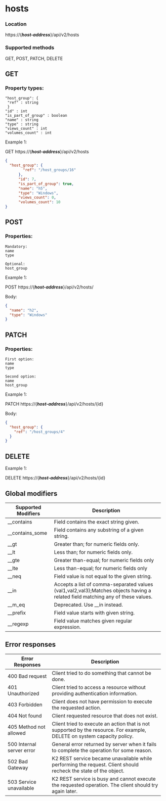 # hosts

### Location
https://{***host-address***}/api/v2/hosts

### Supported methods
GET, POST, PATCH, DELETE


## GET

### Property types:
 ```text
"host_group": {
  "ref" : string
  }
"id" : int
"is_part_of_group" : boolean
"name" : string
"type" : string
"views_count" : int
"volumes_count" : int
 ```
Example 1:

GET https://{***host-address***}/api/v2/hosts
```json
{
  "host_group": {
        "ref": "/host_groups/16"
      },
      "id": 7,
      "is_part_of_group": true,
      "name": "h5",
      "type": "Windows",
      "views_count": 0,
      "volumes_count": 10
}
```

## POST

### Properties:
 ```text
Mandatory: 
name 
type

Optional: 
host_group
 ```

Example 1:

POST https://{***host-address***}/api/v2/hosts/

Body:
```json
{
  "name": "h2", 
  "type": "Windows"
}
```

## PATCH

### Properties:
 ```text
First option: 
name
type

Second option:
name
host_group
 ```

Example 1:

PATCH https://{***host-address***}/api/v2/hosts/{id}

Body:
```json
{
  "host_group": {
    "ref": "/host_groups/4"
  }
}
```

## DELETE

Example 1:

DELETE https://{***host-address***}/api/v2/hosts/{id}



## Global modifiers
| Supported Modifiers	| Description|
|-----------------------|------------|
|__contains	|Field contains the exact string given.|
|__contains_some	|Field contains any substring of a given string.|
|__gt	|Greater than; for numeric fields only.|
|__lt	|Less than; for numeric fields only.|
|__gte	|Greater than-equal; for numeric fields only|
|__lte	|Less than-equal; for numeric fields only|
|__neq	|Field value is not equal to the given string.|
|__in	|Accepts a list of comma-separated values (val1,val2,val3);Matches objects having a related field matching any of these values.|
|__m_eq	|Deprecated. Use __in instead.|
|__prefix	|Field value starts with given string.|
|__regexp	|Field value matches given regular expression.|

## Error responses

| Error Responses	| Description |
|-------------------|-------------|
|400 Bad request	|Client tried to do something that cannot be done.
|401 Unauthorized	|Client tried to access a resource without providing authentication information.
|403 Forbidden	|Client does not have permission to execute the requested action.
|404 Not found	|Client requested resource that does not exist.
|405 Method not allowed	|Client tried to execute an action that is not supported by the resource. For example, DELETE on system capacity policy.
|500 Internal server error	|General error returned by server when it fails to complete the operation for some reason.
|502 Bad Gateway	|K2 REST service became unavailable while performing the request. Client should recheck the state of the object.
|503 Service unavailable	|K2 REST service is busy and cannot execute the requested operation. The client should try again later.
